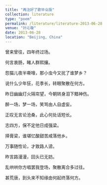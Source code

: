 ```yaml
---
title: "再注好了歌毕业版"
collection: literature
type: "poem"
permalink: /literature/literature-2013-06-28
venue: "孙沁璇"
date: 2013-06-28
location: "Beijing, China"
---
```



曾来曾往，四年终过场。

何言衷肠，睹人群熙攘。

怨猫儿夜半嘶嚎，那小虫今又扰了谁梦乡？

说什么少年狂，花季长，转眼聚散在何方。

昨日幽幽灯火隔帘望，今朝转身泪下黯神伤。

醉一场，梦一场，笑骂由人自虚妄。

正叹无言论沧桑，此心何处话短长。

志四方，保不定他日成强梁。

择膏梁，谁堪忆酸甜苦咸落他乡。

万事随性论，才致路人谤。

昨言路漫漫，回头已无妨。

乱哄哄你方唱罢我登场，聚散离合多过往。

甚荒唐，到头来不知缘由何起终落何方。

